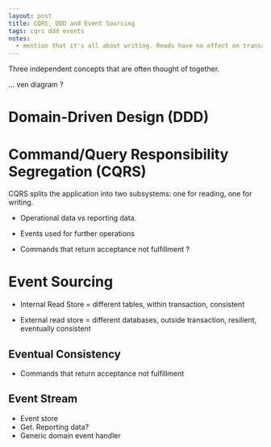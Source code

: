 ```yaml
---
layout: post
title: CQRS, DDD and Event Sourcing
tags: cqrs ddd events
notes:
  - mention that it's all about writing. Reads have no effect on transactions or events.
---
```


Three independent concepts that are often thought of together.

... ven diagram ?

# Domain-Driven Design (DDD)



# Command/Query Responsibility Segregation (CQRS)

CQRS splits the application into two subsystems: one for reading, one for writing.

- Operational data vs reporting data.
- Events used for further operations

- Commands that return acceptance not fulfillment ?

# Event Sourcing

- Internal Read Store = different tables, within transaction, consistent

- External read store = different databases, outside transaction, resilient, eventually consistent

## Eventual Consistency

- Commands that return acceptance not fulfillment

## Event Stream

- Event store
- Get. Reporting data?
- Generic domain event handler